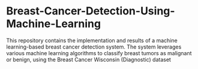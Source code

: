 # Breast-Cancer-Detection-Using-Machine-Learning
This repository contains the implementation and results of a machine learning-based breast cancer detection system. The system leverages various machine learning algorithms to classify breast tumors as malignant or benign, using the Breast Cancer Wisconsin (Diagnostic) dataset
